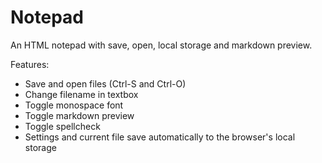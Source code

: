 Notepad
=======

An HTML notepad with save, open, local storage and markdown preview.

Features:

- Save and open files (Ctrl-S and Ctrl-O)
- Change filename in textbox
- Toggle monospace font
- Toggle markdown preview
- Toggle spellcheck
- Settings and current file save automatically to the browser's local storage
